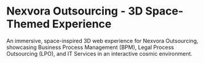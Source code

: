 
# Nexvora Outsourcing - 3D Space-Themed Experience

An immersive, space-inspired 3D web experience for Nexvora Outsourcing, showcasing Business Process Management (BPM), Legal Process Outsourcing (LPO), and IT Services in an interactive cosmic environment.

 
